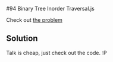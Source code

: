 #94 Binary Tree Inorder Traversal.js

Check out [the problem](https://leetcode.com/problems/binary-tree-inorder-traversal/)

## Solution

Talk is cheap, just check out the code. :P